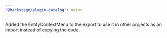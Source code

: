 ```yaml
---
'@backstage/plugin-catalog': major
---
```


Added the EntityContextMenu to the export to use it in other projects as an import instead of copying the code.
